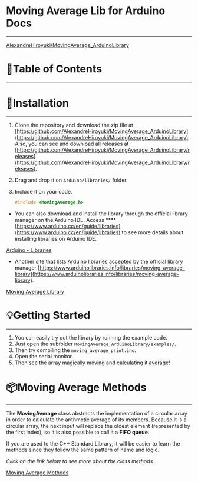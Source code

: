 # Moving Average Lib for Arduino Docs

---

[AlexandreHiroyuki/MovingAverage_ArduinoLibrary](https://github.com/AlexandreHiroyuki/MovingAverage_ArduinoLibrary)

# 📌Table of Contents

---

# 💾Installation

---

1. Clone the repository and download the zip file at [https://github.com/AlexandreHiroyuki/MovingAverage_ArduinoLibrary](https://github.com/AlexandreHiroyuki/MovingAverage_ArduinoLibrary).
   Also, you can see and download all releases at [https://github.com/AlexandreHiroyuki/MovingAverage_ArduinoLibrary/releases](https://github.com/AlexandreHiroyuki/MovingAverage_ArduinoLibrary/releases).
2. Drag and drop it on `Arduino/libraries/` folder.
3. Include it on your code.

   ```cpp
   #include <MovingAverage.h>
   ```

- You can also download and install the library through the official library manager on the Arduino IDE.
  Access \*\*\*\*[https://www.arduino.cc/en/guide/libraries](https://www.arduino.cc/en/guide/libraries) to see more details about installing libraries on Arduino IDE.

[Arduino - Libraries](https://www.arduino.cc/en/guide/libraries)

- Another site that lists Arduino libraries accepted by the official library manager [https://www.arduinolibraries.info/libraries/moving-average-library](https://www.arduinolibraries.info/libraries/moving-average-library).

[Moving Average Library](https://www.arduinolibraries.info/libraries/moving-average-library)

# 💡Getting Started

---

1. You can easily try out the library by running the example code.
2. Just open the subfolder `MovingAverage_ArduinoLibrary/examples/`.
3. Then try compiling the `moving_average_print.ino`.
4. Open the serial monitor.
5. Then see the array magically moving and calculating it average!

# 📦Moving Average Methods

---

The **MovingAverage** class abstracts the implementation of a circular array in order to calculate the arithmetic average of its members.
Because it is a circular array, the next input will replace the oldest element (represented by the first index), so it is also possible to call it a **FIFO queue**.

If you are used to the C++ Standard Library, it will be easier to learn the methods since they follow the same pattern of name and logic.

_Click on the link below to see more about the class methods._

[Moving Average Methods](Moving%20Average%20Lib%20for%20Arduino%20Docs%20462e9a5d4e6d4660b67d8e8f124d851e/Moving%20Average%20Methods%20a3c6fe04dd90476c988789586ba730ee.md)
